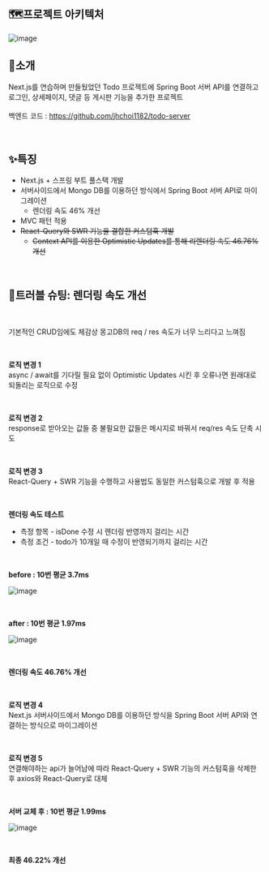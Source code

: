 ## 🗺프로젝트 아키텍처

![image](https://github.com/jhchoi1182/next-todo/assets/116577489/c959ef3f-656d-4d22-b713-34fcf3006a44)

## 🎉소개
Next.js를 연습하며 만들뒀었던 Todo 프로젝트에 Spring Boot 서버 API를 연결하고 로그인, 상세페이지, 댓글 등 게시판 기능을 추가한 프로젝트
<br>
<br>
백엔드 코드 : https://github.com/jhchoi1182/todo-server

<br>

## ✨특징
* Next.js + 스프링 부트 풀스택 개발
* 서버사이드에서 Mongo DB를 이용하던 방식에서 Spring Boot 서버 API로 마이그레이션
  * 렌더링 속도 46% 개선
* MVC 패턴 적용
* ~~React-Query와 SWR 기능을 결합한 커스텀훅 개발~~
  * ~~Context API를 이용한 Optimistic Updates를 통해 리렌더링 속도 46.76% 개선~~

<br>

## 📝트러블 슈팅: 렌더링 속도 개선

<br>

기본적인 CRUD임에도 체감상 몽고DB의 req / res 속도가 너무 느리다고 느껴짐

<br>

**로직 변경 1**   
async / await를 기다릴 필요 없이 Optimistic Updates 시킨 후 오류나면 원래대로 되돌리는 로직으로 수정

<br>

**로직 변경 2**   
response로 받아오는 값들 중 불필요한 값들은 메시지로 바꿔서 req/res 속도 단축 시도

<br>

**로직 변경 3**   
React-Query + SWR 기능을 수행하고 사용법도 동일한 커스텀훅으로 개발 후 적용

<br>

**렌더링 속도 테스트**

- 측정 항목 - isDone 수정 시 렌더링 반영까지 걸리는 시간
- 측정 조건 - todo가 10개일 때 수정이 반영되기까지 걸리는 시간

<br>

**before : 10번 평균 3.7ms**

 ![image](https://github.com/jhchoi1182/next-todo/assets/116577489/89c418fd-51e5-40b8-a3bc-193b81cf4440)

<br>

**after : 10번 평균 1.97ms**

![image](https://github.com/jhchoi1182/next-todo/assets/116577489/25ada9e9-d9be-4f34-92bf-b11432788951)

<br>

**렌더링 속도 46.76% 개선**

<br>

**로직 변경 4**   
Next.js 서버사이드에서 Mongo DB를 이용하던 방식을 Spring Boot 서버 API와 연결하는 방식으로 마이그레이션

<br>

**로직 변경 5**   
연결해야하는 api가 늘어남에 따라 React-Query + SWR 기능의 커스텀훅을 삭제한 후 axios와 React-Query로 대체

<br>

**서버 교체 후 : 10번 평균 1.99ms**

![image](https://github.com/jhchoi1182/next-todo/assets/116577489/3bb55d15-cd32-4914-ba09-9ff0b329e1d4)

<br>

**최종 46.22% 개선**
